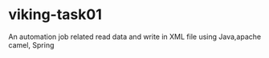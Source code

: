 # viking-task01
An automation job related read data and write in XML file using Java,apache camel, Spring
